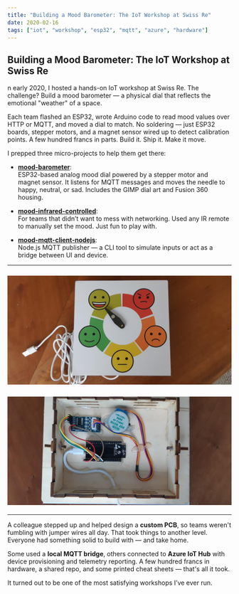 ```yaml
---
title: "Building a Mood Barometer: The IoT Workshop at Swiss Re"
date: 2020-02-16
tags: ["iot", "workshop", "esp32", "mqtt", "azure", "hardware"]
---
```

## Building a Mood Barometer: The IoT Workshop at Swiss Re

n early 2020, I hosted a hands-on IoT workshop at Swiss Re. The challenge? Build a mood barometer — a physical dial that reflects the emotional "weather" of a space.

Each team flashed an ESP32, wrote Arduino code to read mood values over HTTP or MQTT, and moved a dial to match. No soldering — just ESP32 boards, stepper motors, and a magnet sensor wired up to detect calibration points. A few hundred francs in parts. Build it. Ship it. Make it move.

I prepped three micro-projects to help them get there:

- [**mood-barometer**](https://github.com/neilspink/mood-barometer):  
  ESP32-based analog mood dial powered by a stepper motor and magnet sensor. It listens for MQTT messages and moves the needle to happy, neutral, or sad. Includes the GIMP dial art and Fusion 360 housing.

- [**mood-infrared-controlled**](https://github.com/neilspink/mood-infrared-controlled):  
  For teams that didn’t want to mess with networking. Used any IR remote to manually set the mood. Just fun to play with.

- [**mood-mqtt-client-nodejs**](https://github.com/neilspink/mood-mqtt-client-nodejs):  
  Node.js MQTT publisher — a CLI tool to simulate inputs or act as a bridge between UI and device.

---

### ![Barometer prototype](/images/picture-front.jpg)
### ![Back of the Barometer](/images/picture-back.jpg)

---

A colleague stepped up and helped design a **custom PCB**, so teams weren't fumbling with jumper wires all day. That took things to another level. Everyone had something solid to build with — and take home.

Some used a **local MQTT bridge**, others connected to **Azure IoT Hub** with device provisioning and telemetry reporting. A few hundred francs in hardware, a shared repo, and some printed cheat sheets — that's all it took.

It turned out to be one of the most satisfying workshops I’ve ever run.